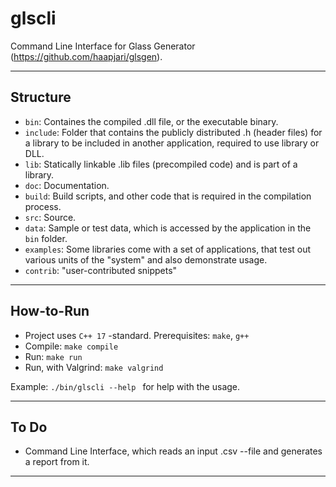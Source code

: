 # glscli

Command Line Interface for Glass Generator (https://github.com/haapjari/glsgen).

---

## Structure

- `bin`: Containes the compiled .dll file, or the executable binary.
- `include`: Folder that contains the publicly distributed .h (header files) for a library to be included in another application, required to use library or DLL.
- `lib`: Statically linkable .lib files (precompiled code) and is part of a library.
- `doc`: Documentation.
- `build`: Build scripts, and other code that is required in the compilation process.
- `src`: Source.
- `data`: Sample or test data, which is accessed by the application in the `bin` folder.
- `examples`: Some libraries come with a set of applications, that test out various units of the "system" and also demonstrate usage.
- `contrib`: "user-contributed snippets"

---

## How-to-Run

- Project uses `C++ 17` -standard. Prerequisites: `make`, `g++`
- Compile: `make compile`
- Run: `make run`
- Run, with Valgrind: `make valgrind`

Example: `./bin/glscli --help ` for help with the usage.

---

## To Do

- Command Line Interface, which reads an input .csv --file and generates a report from it.

---
